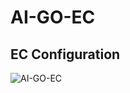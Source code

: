 # AI-GO-EC

## EC Configuration
![AI-GO-EC](https://user-images.githubusercontent.com/55819069/135022189-4d22908f-33de-4d83-af0d-976dffd0c538.png)
